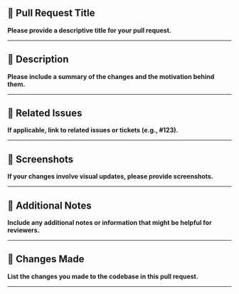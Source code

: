 ## 🎉 Pull Request Title

**Please provide a descriptive title for your pull request.**

---

## 📜 Description

**Please include a summary of the changes and the motivation behind them.**

---

## 🔗 Related Issues

**If applicable, link to related issues or tickets (e.g., #123).**

---



## 📸 Screenshots

**If your changes involve visual updates, please provide screenshots.**

---

## 📝 Additional Notes

**Include any additional notes or information that might be helpful for reviewers.**

---

## 🔄 Changes Made

**List the changes you made to the codebase in this pull request.**

---
